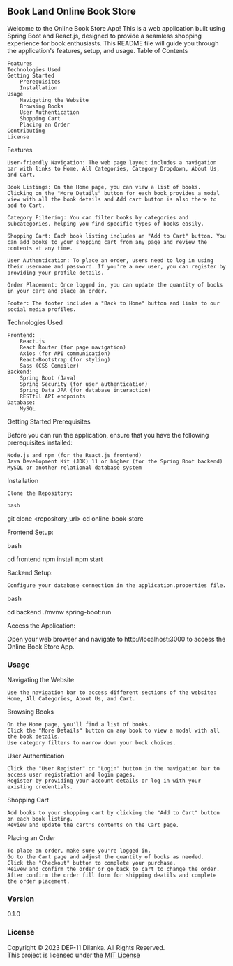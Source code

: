 ## Book Land Online Book Store

Welcome to the Online Book Store App! This is a web application built using Spring Boot and React.js, designed to provide a seamless shopping experience for book enthusiasts. This README file will guide you through the application's features, setup, and usage.
Table of Contents

    Features
    Technologies Used
    Getting Started
        Prerequisites
        Installation
    Usage
        Navigating the Website
        Browsing Books
        User Authentication
        Shopping Cart
        Placing an Order
    Contributing
    License

Features

    User-friendly Navigation: The web page layout includes a navigation bar with links to Home, All Categories, Category Dropdown, About Us, and Cart.

    Book Listings: On the Home page, you can view a list of books. Clicking on the "More Details" button for each book provides a modal view with all the book details and Add cart button is also there to add to Cart.

    Category Filtering: You can filter books by categories and subcategories, helping you find specific types of books easily.

    Shopping Cart: Each book listing includes an "Add to Cart" button. You can add books to your shopping cart from any page and review the contents at any time.

    User Authentication: To place an order, users need to log in using their username and password. If you're a new user, you can register by providing your profile details.

    Order Placement: Once logged in, you can update the quantity of books in your cart and place an order.

    Footer: The footer includes a "Back to Home" button and links to our social media profiles.

Technologies Used

    Frontend:
        React.js
        React Router (for page navigation)
        Axios (for API communication)
        React-Bootstrap (for styling)
        Sass (CSS Compiler)
    Backend:
        Spring Boot (Java)
        Spring Security (for user authentication)
        Spring Data JPA (for database interaction)
        RESTful API endpoints
    Database:
        MySQL 

Getting Started
Prerequisites

Before you can run the application, ensure that you have the following prerequisites installed:

    Node.js and npm (for the React.js frontend)
    Java Development Kit (JDK) 11 or higher (for the Spring Boot backend)
    MySQL or another relational database system

Installation

    Clone the Repository:

    bash

git clone <repository_url>
cd online-book-store

Frontend Setup:

bash

cd frontend
npm install
npm start

Backend Setup:

    Configure your database connection in the application.properties file.

bash

cd backend
./mvnw spring-boot:run

Access the Application:

Open your web browser and navigate to http://localhost:3000 to access the Online Book Store App.
### Usage
Navigating the Website

    Use the navigation bar to access different sections of the website: Home, All Categories, About Us, and Cart.

Browsing Books

    On the Home page, you'll find a list of books.
    Click the "More Details" button on any book to view a modal with all the book details.
    Use category filters to narrow down your book choices.

User Authentication

    Click the "User Register" or "Login" button in the navigation bar to access user registration and login pages.
    Register by providing your account details or log in with your existing credentials.

Shopping Cart

    Add books to your shopping cart by clicking the "Add to Cart" button on each book listing.
    Review and update the cart's contents on the Cart page.

Placing an Order

    To place an order, make sure you're logged in.
    Go to the Cart page and adjust the quantity of books as needed.
    Click the "Checkout" button to complete your purchase.
    Reivew and confirm the order or go back to cart to change the order. 
    After confirm the order fill form for shipping deatils and complete the order placement.

### Version
0.1.0

### License
Copyright &copy; 2023 DEP-11 Dilanka. All Rights Reserved. <br>
This project is licensed under the [MIT License](License.txt)
